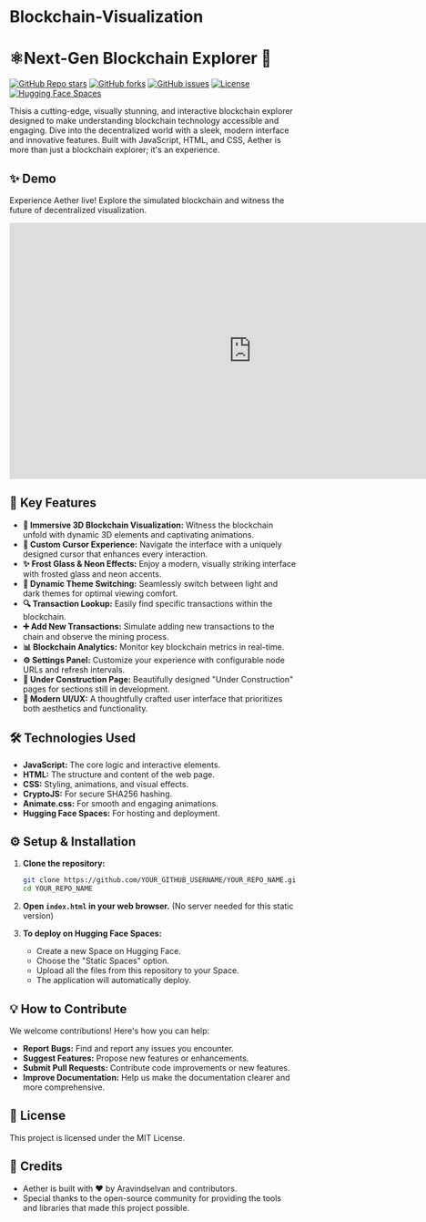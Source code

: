 # Blockchain-Visualization
# ⚛️Next-Gen Blockchain Explorer 🌌

[![GitHub Repo stars](https://img.shields.io/github/stars/AravindS2006/Blockchain-Visualization?style=social)](https://github.com/AravindS2006/Blockchain-Visualization)
[![GitHub forks](https://img.shields.io/github/forks/AravindS2006/Blockchain-Visualization?style=social)](https://github.com/AravindS2006/Blockchain-Visualization/fork)
[![GitHub issues](https://img.shields.io/github/issues/AravindS2006/Blockchain-Visualization)](https://github.com/AravindS2006/Blockchain-Visualization/issues)
[![License](https://img.shields.io/badge/License-MIT-yellow.svg)](https://opensource.org/licenses/MIT)
[![Hugging Face Spaces](https://img.shields.io/badge/%F0%9F%A4%97%20Hugging%20Face-Spaces-blue)](https://huggingface.co/spaces/aravinds2006/blockchain-visualization)

 Thisis a cutting-edge, visually stunning, and interactive blockchain explorer designed to make understanding blockchain technology accessible and engaging. Dive into the decentralized world with a sleek, modern interface and innovative features.  Built with JavaScript, HTML, and CSS, Aether is more than just a blockchain explorer; it's an experience.

## ✨ Demo

Experience Aether live!  Explore the simulated blockchain and witness the future of decentralized visualization.

<iframe
	src="https://aravinds2006-blockchain-visualization.static.hf.space"
	frameborder="0"
	width="850"
	height="450"
></iframe>

## 🚀 Key Features

*   **🌌 Immersive 3D Blockchain Visualization:**  Witness the blockchain unfold with dynamic 3D elements and captivating animations.
*   **💫 Custom Cursor Experience:**  Navigate the interface with a uniquely designed cursor that enhances every interaction.
*   **✨ Frost Glass & Neon Effects:** Enjoy a modern, visually striking interface with frosted glass and neon accents.
*   **🌙 Dynamic Theme Switching:** Seamlessly switch between light and dark themes for optimal viewing comfort.
*   **🔍 Transaction Lookup:** Easily find specific transactions within the blockchain.
*   **➕ Add New Transactions:** Simulate adding new transactions to the chain and observe the mining process.
*   **📊 Blockchain Analytics:**  Monitor key blockchain metrics in real-time.
*   **⚙️ Settings Panel:** Customize your experience with configurable node URLs and refresh intervals.
*   **🚧 Under Construction Page:**  Beautifully designed "Under Construction" pages for sections still in development.
*   **🎨 Modern UI/UX:** A thoughtfully crafted user interface that prioritizes both aesthetics and functionality.

## 🛠️ Technologies Used

*   **JavaScript:** The core logic and interactive elements.
*   **HTML:** The structure and content of the web page.
*   **CSS:** Styling, animations, and visual effects.
*   **CryptoJS:** For secure SHA256 hashing.
*   **Animate.css:** For smooth and engaging animations.
*   **Hugging Face Spaces:** For hosting and deployment.

## ⚙️ Setup & Installation

1.  **Clone the repository:**

    ```bash
    git clone https://github.com/YOUR_GITHUB_USERNAME/YOUR_REPO_NAME.git
    cd YOUR_REPO_NAME
    ```

2.  **Open `index.html` in your web browser.**  (No server needed for this static version)

3.  **To deploy on Hugging Face Spaces:**

    *   Create a new Space on Hugging Face.
    *   Choose the "Static Spaces" option.
    *   Upload all the files from this repository to your Space.
    *   The application will automatically deploy.

## 💡 How to Contribute

We welcome contributions! Here's how you can help:

*   **Report Bugs:** Find and report any issues you encounter.
*   **Suggest Features:** Propose new features or enhancements.
*   **Submit Pull Requests:** Contribute code improvements or new features.
*   **Improve Documentation:** Help us make the documentation clearer and more comprehensive.

## 📜 License

This project is licensed under the MIT License.

## 🤝 Credits

*   Aether is built with ❤️ by Aravindselvan and contributors.
*   Special thanks to the open-source community for providing the tools and libraries that made this project possible.

